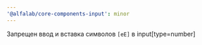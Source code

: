 ```yaml
---
'@alfalab/core-components-input': minor
---
```


Запрещен ввод и вставка символов `[eE]` в input[type=number]
